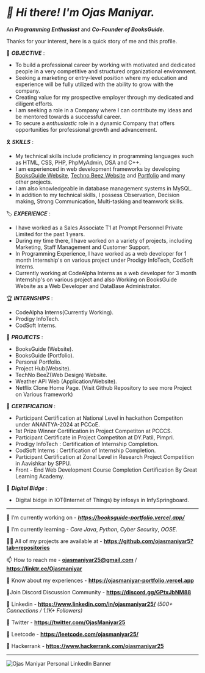 # ***👋 Hi there! I'm Ojas Maniyar.***

An ***Programming Enthusiast*** and ***Co-Founder of BooksGuide.***

Thanks for your interest, here is a quick story of me and this profile.


🎯 ***OBJECTIVE*** :
- To build a professional career by working with motivated and dedicated people in a very competitive and structured organizational environment.
- Seeking a marketing or entry-level position where my education and experience will be fully utilized with the ability to grow with the company.
- Creating value for my prospective employer through my dedicated and diligent efforts.
- I am seeking a role in a Company where I can contribute my ideas and be mentored towards a successful career.
- To secure a *enthusiastic* role in a dynamic Company that offers opportunities for professional growth and advancement.


🎗️ ***SKILLS*** :
- My technical skills include proficiency in programming languages such as HTML, CSS, PHP, PhpMyAdmin, DSA and C++.
- I am experienced in web development frameworks by developing [BooksGuide Website](https://github.com/ojasmaniyar5/BooksGuide-Website-Official), [Techno Beez Website](https://github.com/ojasmaniyar5/TechNo-BeeZ) and [Portfolio](https://github.com/ojasmaniyar5/Ojas_Maniyar-Portfolio/tree/main/Portfolio%20Official) and many other projects.
- I am also knowledgeable in database management systems in MySQL.
- In addition to my technical skills, I possess Observation, Decision making, Strong Communication, Multi-tasking and teamwork skills.


🏷️ ***EXPERIENCE*** :
- I have worked as a Sales Associate T1 at Prompt Personnel Private Limited for the past 1 years.
- During my time there, I have worked on a variety of projects, including Marketing, Staff Management and Customer Support.
- In Programming Experience, I have worked as a web developer for 1 month Internship's on various project under Prodigy InfoTech, CodSoft Interns.
- Currently working at CodeAlpha Interns as a web developer for 3 month Internship's on various project and also Working on BooksGuide Website as a Web Developer and DataBase Administrator.

🏆 ***INTERNSHIPS*** : 
- CodeAlpha Interns(Currently Working).
- Prodigy InfoTech.
- CodSoft Interns.


🔎 ***PROJECTS*** :
- BooksGuide (Website).
- BooksGuide (Portfolio).
- Personal Portfolio.
- Project Hub(Website).
- TechNo BeeZ(Web Design) Website.
- Weather API Web (Application/Website).
- Netflix Clone Home Page.
(Visit Github Repository to see more Project on Various framework)


📣 ***CERTIFICATION*** : 
- Participant Certification at National Level in hackathon Competiton under ANANTYA-2024 at PCCoE.
- 1st Prize Winner Certification in Project Competiton at PCCCS.
- Participant Certificate in Project Competiton at DY.Patil, Pimpri.
- Prodigy InfoTech : Certification of Internship Completion.
- CodSoft Interns : Certification of Internship Completion.
- Participant Certification at Zonal Level in Research Project Competition in Aavishkar by SPPU.
- Front - End Web Development Course Completion Certification By Great Learning Academy.


🥇 ***Digital Bidge*** : 
- Digital bidge in IOT(Internet of Things) by infosys in InfySpringboard.


------------------------------------------------------------------------------------------------------------------


🔭 I’m currently working on - ***https://booksguide-portfolio.vercel.app/***

🌱 I’m currently learning - *Core Java*, *Python*, *Cyber Security*, *OOSE*.

👨‍💻 All of my projects are available at - **https://github.com/ojasmaniyar5?tab=repositories**

📫 How to reach me - **ojasmaniyar25@gmail.com** / **https://linktr.ee/Ojasmaniyar**

📄 Know about my experiences - **https://ojasmaniyar-portfolio.vercel.app**

📡Join Discord Discussion Community - **https://discord.gg/GPtxJbNM88**

🔗 Linkedin - **https://www.linkedin.com/in/ojasmaniyar25/**  *(500+ Connections / 1.1K+ Followers)*

🔗 Twitter - **https://twitter.com/OjasManiyar25**

🔗 Leetcode - **https://leetcode.com/ojasmaniyar25/**

🔗 Hackerrank - **https://www.hackerrank.com/ojasmaniyar25**


------------------------------------------------------------------------------------------------------------------


![Ojas Maniyar Personal LinkedIn Banner](https://github.com/ojasmaniyar5/ojasmaniyar5/assets/150362990/22f46582-fd8d-4a7c-9961-ef853309f603)
